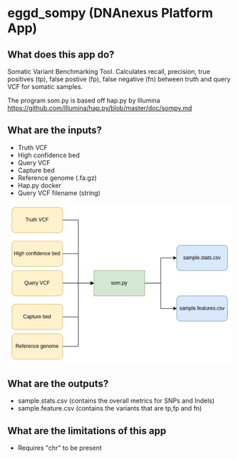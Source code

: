 # eggd_sompy (DNAnexus Platform App)

## What does this app do?
Somatic Variant Benchmarking Tool. Calculates recall, precision,
true positives (tp), false postive (fp), false negative (fn) between truth and query VCF for somatic samples.

The program som.py is based off hap.py by Illumina https://github.com/Illumina/hap.py/blob/master/doc/sompy.md

## What are the inputs?

- Truth VCF
- High confidence bed
- Query VCF
- Capture bed
- Reference genome (.fa.gz)
- Hap.py docker
- Query VCF filename (string)

![Image of workflow](img/sompy_workflow.jpg)

## What are the outputs?

- sample.stats.csv (contains the overall metrics for SNPs and Indels)
- sample.feature.csv (contains the variants that are tp,fp and fn)

## What are the limitations of this app
- Requires "chr" to be present